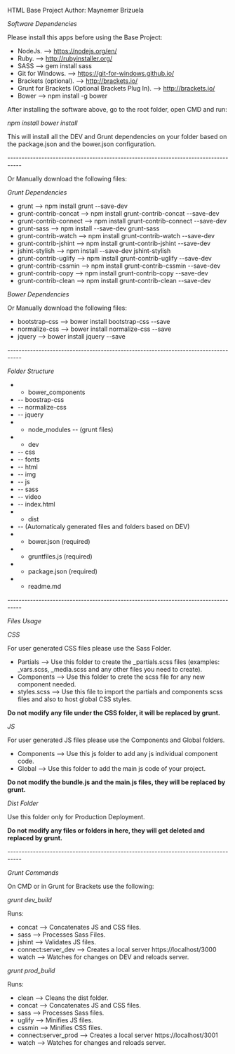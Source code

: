 HTML Base Project
Author: Maynemer Brizuela

*Software Dependencies*

Please install this apps before using the Base Project:

- NodeJs. --> https://nodejs.org/en/
- Ruby. --> http://rubyinstaller.org/
- SASS --> gem install sass
- Git for Windows. --> https://git-for-windows.github.io/
- Brackets (optional). --> http://brackets.io/
- Grunt for Brackets (Optional Brackets Plug In). --> http://brackets.io/
- Bower --> npm install -g bower

After installing the software above, go to the root folder, open CMD and run:

*npm install*
*bower install*

This will install all the DEV and Grunt dependencies on your folder based on the package.json and the bower.json configuration.

*-----------------------------------------------------------------------------------*

Or Manually download the following files:

*Grunt Dependencies*
 
- grunt --> npm install grunt --save-dev 
- grunt-contrib-concat --> npm install grunt-contrib-concat --save-dev
- grunt-contrib-connect --> npm install grunt-contrib-connect --save-dev
- grunt-sass --> npm install --save-dev grunt-sass
- grunt-contrib-watch --> npm install grunt-contrib-watch --save-dev
- grunt-contrib-jshint --> npm install grunt-contrib-jshint --save-dev
- jshint-stylish --> npm install --save-dev jshint-stylish
- grunt-contrib-uglify --> npm install grunt-contrib-uglify --save-dev
- grunt-contrib-cssmin --> npm install grunt-contrib-cssmin --save-dev
- grunt-contrib-copy --> npm install grunt-contrib-copy --save-dev
- grunt-contrib-clean --> npm install grunt-contrib-clean --save-dev

*Bower Dependencies*

Or Manually download the following files:

- bootstrap-css --> bower install bootstrap-css --save
- normalize-css --> bower install normalize-css --save
- jquery --> bower install jquery --save

*-----------------------------------------------------------------------------------*

*Folder Structure*

- + bower_components
-  -- boostrap-css  
-  -- normalize-css
-  -- jquery  
- + node_modules
  -- (grunt files)  
- + dev
-   -- css  
-  -- fonts  
-  -- html  
-  -- img  
-  -- js  
-  -- sass  
-  -- video  
-  -- index.html  
- + dist
-  -- (Automaticaly generated files and folders based on DEV)  
- + bower.json (required)
- + gruntfiles.js (required)
- + package.json (required)
- + readme.md

*-----------------------------------------------------------------------------------*

*Files Usage*

*CSS*

For user generated CSS files please use the Sass Folder.

- Partials --> Use this folder to create the _partials.scss files (examples: _vars.scss, _media.scss and any other files you need to create).
- Components --> Use this folder to crete the scss file for any new component needed.
- styles.scss --> Use this file to import the partials and components scss files and also to host global CSS styles.

********Do not modify any file under the CSS folder, it will be replaced by grunt.********

*JS*

For user generated JS files please use the Components and Global folders.

- Components --> Use this js folder to add any js individual component code.
- Global --> Use this folder to add the main js code of your project.

********Do not modify the bundle.js and the main.js files, they will be replaced by grunt.********

*Dist Folder*

Use this folder only for Production Deployment.

********Do not modify any files or folders in here, they will get deleted and  replaced by grunt.********

*-----------------------------------------------------------------------------------*

*Grunt Commands*

On CMD or in Grunt for Brackets use the following:

*grunt dev_build*

Runs: 

- concat --> Concatenates JS and CSS files.
- sass --> Processes Sass Files.
- jshint --> Validates JS files.
- connect:server_dev --> Creates a local server https://localhost/3000
- watch --> Watches for changes on DEV and reloads server.

*grunt prod_build*

Runs: 

- clean --> Cleans the dist folder.
- concat --> Concatenates JS and CSS files.
- sass --> Processes Sass files.
- uglify --> Minifies JS files.
- cssmin --> Minifies CSS files.
- connect:server_prod --> Creates a local server https://localhost/3001
- watch --> Watches for changes and reloads server.